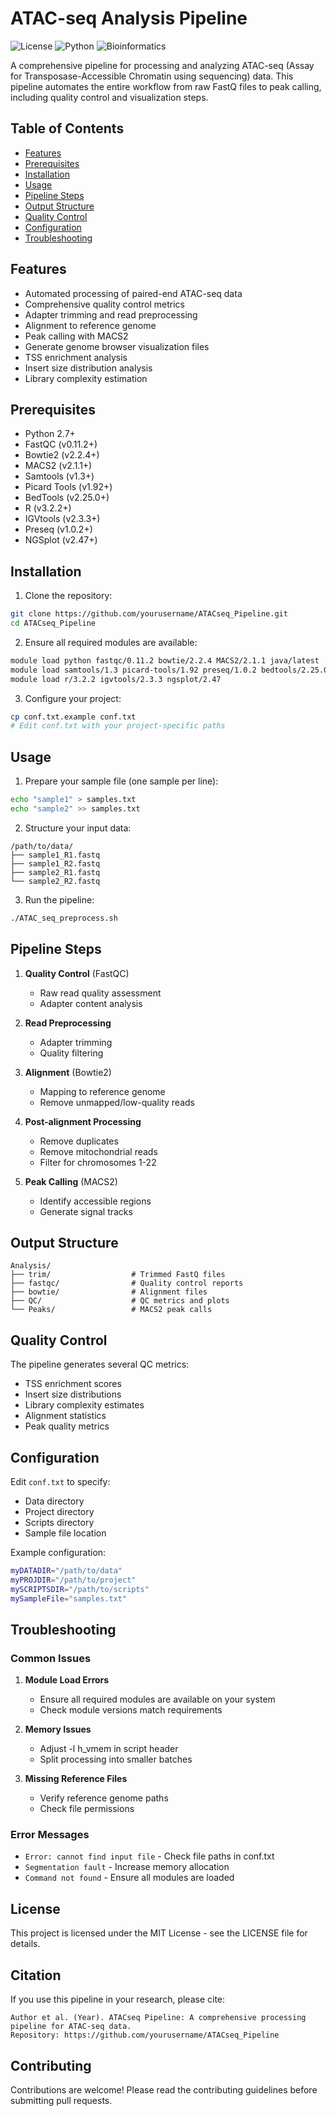 # ATAC-seq Analysis Pipeline
![License](https://img.shields.io/badge/license-MIT-blue.svg)
![Python](https://img.shields.io/badge/python-2.7+-blue.svg)
![Bioinformatics](https://img.shields.io/badge/bioinformatics-ATAC--seq-brightgreen.svg)

A comprehensive pipeline for processing and analyzing ATAC-seq (Assay for Transposase-Accessible Chromatin using sequencing) data. This pipeline automates the entire workflow from raw FastQ files to peak calling, including quality control and visualization steps.

## Table of Contents
- [Features](#features)
- [Prerequisites](#prerequisites)
- [Installation](#installation)
- [Usage](#usage)
- [Pipeline Steps](#pipeline-steps)
- [Output Structure](#output-structure)
- [Quality Control](#quality-control)
- [Configuration](#configuration)
- [Troubleshooting](#troubleshooting)

## Features
- Automated processing of paired-end ATAC-seq data
- Comprehensive quality control metrics
- Adapter trimming and read preprocessing
- Alignment to reference genome
- Peak calling with MACS2
- Generate genome browser visualization files
- TSS enrichment analysis
- Insert size distribution analysis
- Library complexity estimation

## Prerequisites
- Python 2.7+
- FastQC (v0.11.2+)
- Bowtie2 (v2.2.4+)
- MACS2 (v2.1.1+)
- Samtools (v1.3+)
- Picard Tools (v1.92+)
- BedTools (v2.25.0+)
- R (v3.2.2+)
- IGVtools (v2.3.3+)
- Preseq (v1.0.2+)
- NGSplot (v2.47+)

## Installation

1. Clone the repository:
```bash
git clone https://github.com/yourusername/ATACseq_Pipeline.git
cd ATACseq_Pipeline
```

2. Ensure all required modules are available:
```bash
module load python fastqc/0.11.2 bowtie/2.2.4 MACS2/2.1.1 java/latest
module load samtools/1.3 picard-tools/1.92 preseq/1.0.2 bedtools/2.25.0
module load r/3.2.2 igvtools/2.3.3 ngsplot/2.47
```

3. Configure your project:
```bash
cp conf.txt.example conf.txt
# Edit conf.txt with your project-specific paths
```

## Usage

1. Prepare your sample file (one sample per line):
```bash
echo "sample1" > samples.txt
echo "sample2" >> samples.txt
```

2. Structure your input data:
```
/path/to/data/
├── sample1_R1.fastq
├── sample1_R2.fastq
├── sample2_R1.fastq
└── sample2_R2.fastq
```

3. Run the pipeline:
```bash
./ATAC_seq_preprocess.sh
```

## Pipeline Steps

1. **Quality Control** (FastQC)
   - Raw read quality assessment
   - Adapter content analysis
   
2. **Read Preprocessing**
   - Adapter trimming
   - Quality filtering
   
3. **Alignment** (Bowtie2)
   - Mapping to reference genome
   - Remove unmapped/low-quality reads
   
4. **Post-alignment Processing**
   - Remove duplicates
   - Remove mitochondrial reads
   - Filter for chromosomes 1-22
   
5. **Peak Calling** (MACS2)
   - Identify accessible regions
   - Generate signal tracks

## Output Structure
```
Analysis/
├── trim/                  # Trimmed FastQ files
├── fastqc/                # Quality control reports
├── bowtie/                # Alignment files
├── QC/                    # QC metrics and plots
└── Peaks/                 # MACS2 peak calls
```

## Quality Control
The pipeline generates several QC metrics:
- TSS enrichment scores
- Insert size distributions
- Library complexity estimates
- Alignment statistics
- Peak quality metrics

## Configuration
Edit `conf.txt` to specify:
- Data directory
- Project directory
- Scripts directory
- Sample file location

Example configuration:
```bash
myDATADIR="/path/to/data"
myPROJDIR="/path/to/project"
mySCRIPTSDIR="/path/to/scripts"
mySampleFile="samples.txt"
```

## Troubleshooting

### Common Issues

1. **Module Load Errors**
   - Ensure all required modules are available on your system
   - Check module versions match requirements

2. **Memory Issues**
   - Adjust -l h_vmem in script header
   - Split processing into smaller batches

3. **Missing Reference Files**
   - Verify reference genome paths
   - Check file permissions

### Error Messages

- `Error: cannot find input file` - Check file paths in conf.txt
- `Segmentation fault` - Increase memory allocation
- `Command not found` - Ensure all modules are loaded

## License
This project is licensed under the MIT License - see the LICENSE file for details.

## Citation
If you use this pipeline in your research, please cite:
```
Author et al. (Year). ATACseq Pipeline: A comprehensive processing pipeline for ATAC-seq data.
Repository: https://github.com/yourusername/ATACseq_Pipeline
```

## Contributing
Contributions are welcome! Please read the contributing guidelines before submitting pull requests.
